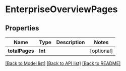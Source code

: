 # EnterpriseOverviewPages

## Properties
Name | Type | Description | Notes
------------ | ------------- | ------------- | -------------
**totalPages** | **Int** |  | [optional] 

[[Back to Model list]](../README.md#documentation-for-models) [[Back to API list]](../README.md#documentation-for-api-endpoints) [[Back to README]](../README.md)


